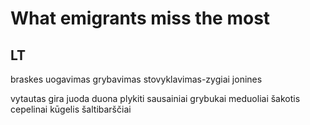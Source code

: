 # What emigrants miss the most

## LT

braskes
uogavimas
grybavimas
stovyklavimas-zygiai
jonines

vytautas
gira
juoda duona
plykiti sausainiai
grybukai
meduoliai
šakotis
cepelinai
kūgelis
šaltibarščiai
